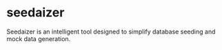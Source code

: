 # seedaizer
Seedaizer is an intelligent tool designed to simplify database seeding and mock data generation.
